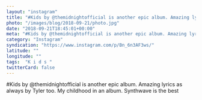 ```yaml
---
layout: "instagram"
title: "#Kids by @themidnightofficial is another epic album. Amazing lyrics as always by Tyler too. My child"
photo: "/images/blog/2018-09-21/photo.jpg"
date: "2018-09-21T18:45:01+00:00"
meta: "#Kids by @themidnightofficial is another epic album. Amazing lyrics as always by Tyler too. My child"
category: "Instagram"
syndication: "https://www.instagram.com/p/Bn_6n3AF3ws/"
latitude: ""
longitude: ""
tags:  "K i d s "
twitterCard: false
---
```

#Kids by @themidnightofficial is another epic album. Amazing lyrics as always by Tyler too. My childhood in an album. Synthwave is the best

